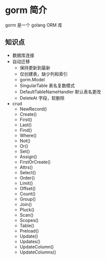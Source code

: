 # gorm 简介
gorm 是一个 golang ORM 库

## 知识点
+ 数据库连接
+ 自动迁移
    - 保持更新到最新
    - 仅创建表，缺少列和索引
    - gorm.Model
    - SingularTable 表名复数模式
    - DefaultTableNameHandler 默认表名更改
    - DeleteAt 字段，软删除
+ crud
    - NewRecord()
    - Create()
    - First()
    - Last()
    - Find()
    - Where()
    - Not()
    - Or()
    - Set()
    - Assign()
    - FirstOrCreate()
    - Attrs()
    - Select()
    - Order()
    - Limit()
    - Offset()
    - Count()
    - Group()
    - Join()
    - Pluck()
    - Scan()
    - Scopes()
    - Table()
    - Preload()
    - Update()
    - Updates()
    - UpdateColumn()
    - UpdateColumns()